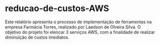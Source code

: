 # reducao-de-custos-AWS
Este relatório apresenta o processo de implementação de ferramentas na empresa Farmácia Torres, realizado por Laedson de Olveira Silva. O objetivo do projeto foi elencar 3 serviços AWS, com a finalidade de realizar diminuição de custos imediatos.
